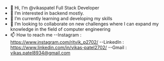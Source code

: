 - 👋 Hi, I’m @vikaspatel Full Stack Developer
- 👀 I’m interested in backend mostly.
- 🌱 I’m currently learning and developing my skills
- 💞️ I’m looking to collaborate on new challenges where I can expand my knowledge in the field of computer engineering
- 📫 How to reach me 
  --Instagram : https://www.instagram.com/ritvik_p2702/ 
  --LinkedIn : https://www.linkedin.com/in/vikas-patel2702/ 
  --Gmail : vikas.patel8934@gmail.com

<!---
vikas2702/vikas2702 is a ✨ special ✨ repository because its `README.md` (this file) appears on your GitHub profile.
You can click the Preview link to take a look at your changes.
--->
